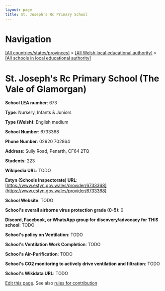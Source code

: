 ```yaml
---
layout: page
title: St. Joseph's Rc Primary School
---
```

# Navigation

[[All countries/states/provinces]](../../..) > [[All Welsh local educational authority]](../..) > [[All schools in local educational authority]](..)

# St. Joseph's Rc Primary School (The Vale of Glamorgan)

**School LEA number**: 673

**Type**: Nursery, Infants & Juniors

**Type (Welsh)**: English medium

**School Number**: 6733368

**Phone Number**: 02920 702864

**Address**: Sully Road, Penarth, CF64 2TQ

**Students**: 223

**Wikipedia URL**: TODO

**Estyn (Schools Inspectorate) URL**: [https://www.estyn.gov.wales/provider/6733368](https://www.estyn.gov.wales/provider/6733368)

**School Website**: TODO

**School's overall airborne virus protection grade (0-5)**: 0

**Discord, Facebook, or WhatsApp group for discovery/advocacy for THIS school**: TODO

**School's policy on Ventilation**: TODO

**School's Ventilation Work Completion**: TODO

**School's Air-Purification**: TODO

**School's CO2 monitoring to actively drive ventilation and filtration**: TODO

**School's Wikidata URL**: TODO




[Edit this page](https://github.com/ventilate-schools/Wales/edit/prif/./The_Vale_of_Glamorgan/St._Joseph's_Rc_Primary_School.md). See also [rules for contribution](../../../contribution-rules/)